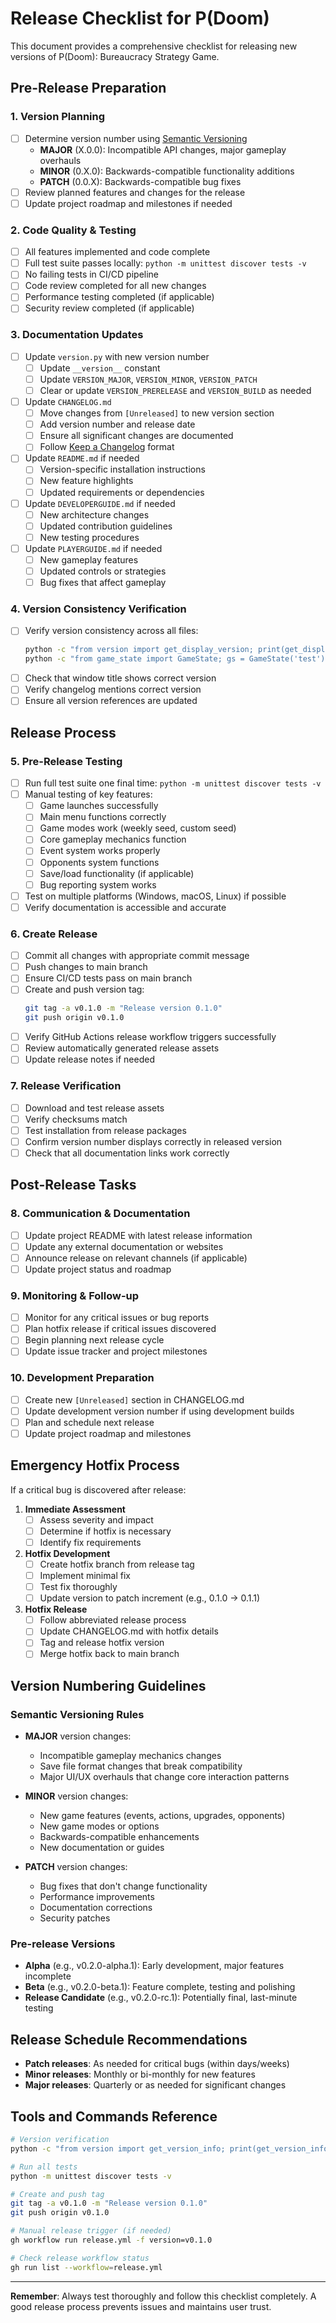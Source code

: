 # Release Checklist for P(Doom)

This document provides a comprehensive checklist for releasing new versions of P(Doom): Bureaucracy Strategy Game.

## Pre-Release Preparation

### 1. Version Planning
- [ ] Determine version number using [Semantic Versioning](https://semver.org/)
  - **MAJOR** (X.0.0): Incompatible API changes, major gameplay overhauls
  - **MINOR** (0.X.0): Backwards-compatible functionality additions
  - **PATCH** (0.0.X): Backwards-compatible bug fixes
- [ ] Review planned features and changes for the release
- [ ] Update project roadmap and milestones if needed

### 2. Code Quality & Testing
- [ ] All features implemented and code complete
- [ ] Full test suite passes locally: `python -m unittest discover tests -v`
- [ ] No failing tests in CI/CD pipeline
- [ ] Code review completed for all new changes
- [ ] Performance testing completed (if applicable)
- [ ] Security review completed (if applicable)

### 3. Documentation Updates
- [ ] Update `version.py` with new version number
  - [ ] Update `__version__` constant
  - [ ] Update `VERSION_MAJOR`, `VERSION_MINOR`, `VERSION_PATCH`
  - [ ] Clear or update `VERSION_PRERELEASE` and `VERSION_BUILD` as needed
- [ ] Update `CHANGELOG.md`
  - [ ] Move changes from `[Unreleased]` to new version section
  - [ ] Add version number and release date
  - [ ] Ensure all significant changes are documented
  - [ ] Follow [Keep a Changelog](https://keepachangelog.com/) format
- [ ] Update `README.md` if needed
  - [ ] Version-specific installation instructions
  - [ ] New feature highlights
  - [ ] Updated requirements or dependencies
- [ ] Update `DEVELOPERGUIDE.md` if needed
  - [ ] New architecture changes
  - [ ] Updated contribution guidelines
  - [ ] New testing procedures
- [ ] Update `PLAYERGUIDE.md` if needed
  - [ ] New gameplay features
  - [ ] Updated controls or strategies
  - [ ] Bug fixes that affect gameplay

### 4. Version Consistency Verification
- [ ] Verify version consistency across all files:
  ```bash
  python -c "from version import get_display_version; print(get_display_version())"
  python -c "from game_state import GameState; gs = GameState('test'); print(gs.logger.game_version)"
  ```
- [ ] Check that window title shows correct version
- [ ] Verify changelog mentions correct version
- [ ] Ensure all version references are updated

## Release Process

### 5. Pre-Release Testing
- [ ] Run full test suite one final time: `python -m unittest discover tests -v`
- [ ] Manual testing of key features:
  - [ ] Game launches successfully
  - [ ] Main menu functions correctly
  - [ ] Game modes work (weekly seed, custom seed)
  - [ ] Core gameplay mechanics function
  - [ ] Event system works properly
  - [ ] Opponents system functions
  - [ ] Save/load functionality (if applicable)
  - [ ] Bug reporting system works
- [ ] Test on multiple platforms (Windows, macOS, Linux) if possible
- [ ] Verify documentation is accessible and accurate

### 6. Create Release
- [ ] Commit all changes with appropriate commit message
- [ ] Push changes to main branch
- [ ] Ensure CI/CD tests pass on main branch
- [ ] Create and push version tag:
  ```bash
  git tag -a v0.1.0 -m "Release version 0.1.0"
  git push origin v0.1.0
  ```
- [ ] Verify GitHub Actions release workflow triggers successfully
- [ ] Review automatically generated release assets
- [ ] Update release notes if needed

### 7. Release Verification
- [ ] Download and test release assets
- [ ] Verify checksums match
- [ ] Test installation from release packages
- [ ] Confirm version number displays correctly in released version
- [ ] Check that all documentation links work correctly

## Post-Release Tasks

### 8. Communication & Documentation
- [ ] Update project README with latest release information
- [ ] Update any external documentation or websites
- [ ] Announce release on relevant channels (if applicable)
- [ ] Update project status and roadmap

### 9. Monitoring & Follow-up
- [ ] Monitor for any critical issues or bug reports
- [ ] Plan hotfix release if critical issues discovered
- [ ] Begin planning next release cycle
- [ ] Update issue tracker and project milestones

### 10. Development Preparation
- [ ] Create new `[Unreleased]` section in CHANGELOG.md
- [ ] Update development version number if using development builds
- [ ] Plan and schedule next release
- [ ] Update project roadmap and milestones

## Emergency Hotfix Process

If a critical bug is discovered after release:

1. **Immediate Assessment**
   - [ ] Assess severity and impact
   - [ ] Determine if hotfix is necessary
   - [ ] Identify fix requirements

2. **Hotfix Development**
   - [ ] Create hotfix branch from release tag
   - [ ] Implement minimal fix
   - [ ] Test fix thoroughly
   - [ ] Update version to patch increment (e.g., 0.1.0 → 0.1.1)

3. **Hotfix Release**
   - [ ] Follow abbreviated release process
   - [ ] Update CHANGELOG.md with hotfix details
   - [ ] Tag and release hotfix version
   - [ ] Merge hotfix back to main branch

## Version Numbering Guidelines

### Semantic Versioning Rules
- **MAJOR** version changes:
  - Incompatible gameplay mechanics changes
  - Save file format changes that break compatibility
  - Major UI/UX overhauls that change core interaction patterns
  
- **MINOR** version changes:
  - New game features (events, actions, upgrades, opponents)
  - New game modes or options
  - Backwards-compatible enhancements
  - New documentation or guides
  
- **PATCH** version changes:
  - Bug fixes that don't change functionality
  - Performance improvements
  - Documentation corrections
  - Security patches

### Pre-release Versions
- **Alpha** (e.g., v0.2.0-alpha.1): Early development, major features incomplete
- **Beta** (e.g., v0.2.0-beta.1): Feature complete, testing and polishing
- **Release Candidate** (e.g., v0.2.0-rc.1): Potentially final, last-minute testing

## Release Schedule Recommendations

- **Patch releases**: As needed for critical bugs (within days/weeks)
- **Minor releases**: Monthly or bi-monthly for new features
- **Major releases**: Quarterly or as needed for significant changes

## Tools and Commands Reference

```bash
# Version verification
python -c "from version import get_version_info; print(get_version_info())"

# Run all tests
python -m unittest discover tests -v

# Create and push tag
git tag -a v0.1.0 -m "Release version 0.1.0"
git push origin v0.1.0

# Manual release trigger (if needed)
gh workflow run release.yml -f version=v0.1.0

# Check release workflow status
gh run list --workflow=release.yml
```

---

**Remember**: Always test thoroughly and follow this checklist completely. A good release process prevents issues and maintains user trust.